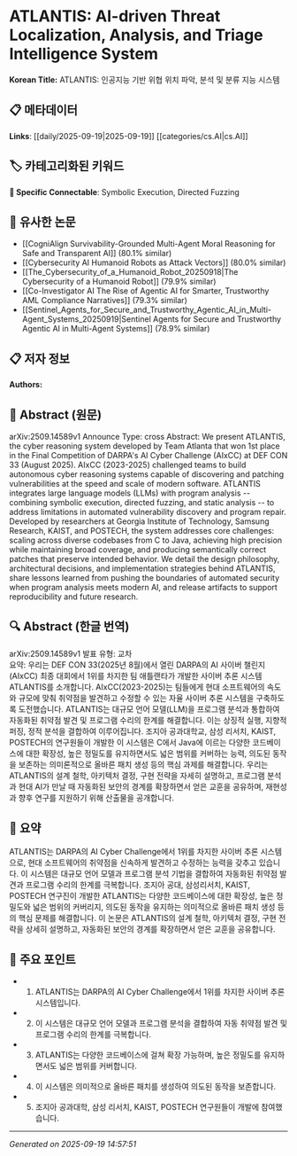 
# ATLANTIS: AI-driven Threat Localization, Analysis, and Triage Intelligence System

**Korean Title:** ATLANTIS: 인공지능 기반 위협 위치 파악, 분석 및 분류 지능 시스템

## 📋 메타데이터

**Links**: [[daily/2025-09-19|2025-09-19]] [[categories/cs.AI|cs.AI]]

## 🏷️ 카테고리화된 키워드
**🔗 Specific Connectable**: Symbolic Execution, Directed Fuzzing

## 🔗 유사한 논문
- [[CogniAlign Survivability-Grounded Multi-Agent Moral Reasoning for Safe and Transparent AI]] (80.1% similar)
- [[Cybersecurity AI Humanoid Robots as Attack Vectors]] (80.0% similar)
- [[The_Cybersecurity_of_a_Humanoid_Robot_20250918|The Cybersecurity of a Humanoid Robot]] (79.9% similar)
- [[Co-Investigator AI The Rise of Agentic AI for Smarter, Trustworthy AML Compliance Narratives]] (79.3% similar)
- [[Sentinel_Agents_for_Secure_and_Trustworthy_Agentic_AI_in_Multi-Agent_Systems_20250919|Sentinel Agents for Secure and Trustworthy Agentic AI in Multi-Agent Systems]] (78.9% similar)

## 📋 저자 정보

**Authors:** 

## 📄 Abstract (원문)

arXiv:2509.14589v1 Announce Type: cross 
Abstract: We present ATLANTIS, the cyber reasoning system developed by Team Atlanta that won 1st place in the Final Competition of DARPA's AI Cyber Challenge (AIxCC) at DEF CON 33 (August 2025). AIxCC (2023-2025) challenged teams to build autonomous cyber reasoning systems capable of discovering and patching vulnerabilities at the speed and scale of modern software. ATLANTIS integrates large language models (LLMs) with program analysis -- combining symbolic execution, directed fuzzing, and static analysis -- to address limitations in automated vulnerability discovery and program repair. Developed by researchers at Georgia Institute of Technology, Samsung Research, KAIST, and POSTECH, the system addresses core challenges: scaling across diverse codebases from C to Java, achieving high precision while maintaining broad coverage, and producing semantically correct patches that preserve intended behavior. We detail the design philosophy, architectural decisions, and implementation strategies behind ATLANTIS, share lessons learned from pushing the boundaries of automated security when program analysis meets modern AI, and release artifacts to support reproducibility and future research.

## 🔍 Abstract (한글 번역)

arXiv:2509.14589v1 발표 유형: 교차  
요약: 우리는 DEF CON 33(2025년 8월)에서 열린 DARPA의 AI 사이버 챌린지(AIxCC) 최종 대회에서 1위를 차지한 팀 애틀랜타가 개발한 사이버 추론 시스템 ATLANTIS를 소개합니다. AIxCC(2023-2025)는 팀들에게 현대 소프트웨어의 속도와 규모에 맞춰 취약점을 발견하고 수정할 수 있는 자율 사이버 추론 시스템을 구축하도록 도전했습니다. ATLANTIS는 대규모 언어 모델(LLM)을 프로그램 분석과 통합하여 자동화된 취약점 발견 및 프로그램 수리의 한계를 해결합니다. 이는 상징적 실행, 지향적 퍼징, 정적 분석을 결합하여 이루어집니다. 조지아 공과대학교, 삼성 리서치, KAIST, POSTECH의 연구원들이 개발한 이 시스템은 C에서 Java에 이르는 다양한 코드베이스에 대한 확장성, 높은 정밀도를 유지하면서도 넓은 범위를 커버하는 능력, 의도된 동작을 보존하는 의미론적으로 올바른 패치 생성 등의 핵심 과제를 해결합니다. 우리는 ATLANTIS의 설계 철학, 아키텍처 결정, 구현 전략을 자세히 설명하고, 프로그램 분석과 현대 AI가 만날 때 자동화된 보안의 경계를 확장하면서 얻은 교훈을 공유하며, 재현성과 향후 연구를 지원하기 위해 산출물을 공개합니다.

## 📝 요약

ATLANTIS는 DARPA의 AI Cyber Challenge에서 1위를 차지한 사이버 추론 시스템으로, 현대 소프트웨어의 취약점을 신속하게 발견하고 수정하는 능력을 갖추고 있습니다. 이 시스템은 대규모 언어 모델과 프로그램 분석 기법을 결합하여 자동화된 취약점 발견과 프로그램 수리의 한계를 극복합니다. 조지아 공대, 삼성리서치, KAIST, POSTECH 연구진이 개발한 ATLANTIS는 다양한 코드베이스에 대한 확장성, 높은 정밀도와 넓은 범위의 커버리지, 의도된 동작을 유지하는 의미적으로 올바른 패치 생성 등의 핵심 문제를 해결합니다. 이 논문은 ATLANTIS의 설계 철학, 아키텍처 결정, 구현 전략을 상세히 설명하고, 자동화된 보안의 경계를 확장하면서 얻은 교훈을 공유합니다.

## 🎯 주요 포인트

- 1. ATLANTIS는 DARPA의 AI Cyber Challenge에서 1위를 차지한 사이버 추론 시스템입니다.

- 2. 이 시스템은 대규모 언어 모델과 프로그램 분석을 결합하여 자동 취약점 발견 및 프로그램 수리의 한계를 극복합니다.

- 3. ATLANTIS는 다양한 코드베이스에 걸쳐 확장 가능하며, 높은 정밀도를 유지하면서도 넓은 범위를 커버합니다.

- 4. 이 시스템은 의미적으로 올바른 패치를 생성하여 의도된 동작을 보존합니다.

- 5. 조지아 공과대학, 삼성 리서치, KAIST, POSTECH 연구원들이 개발에 참여했습니다.

---

*Generated on 2025-09-19 14:57:51*